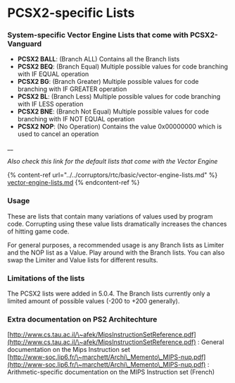 # PCSX2-specific Lists

### System-specific Vector Engine Lists that come with PCSX2-Vanguard

* **PCSX2 BALL**: (Branch ALL) Contains all the Branch lists
* **PCSX2 BEQ**: (Branch Equal) Multiple possible values for code branching with IF EQUAL operation
* **PCSX2 BG**: (Branch Greater) Multiple possible values for code branching with IF GREATER operation
* **PCSX2 BL**: (Branch Less) Multiple possible values for code branching with IF LESS operation
* **PCSX2 BNE**: (Branch Not Equal) Multiple possible values for code branching with IF NOT EQUAL operation
* **PCSX2 NOP**: (No Operation) Contains the value 0x00000000 which is used to cancel an operation

__

_Also check this link for the default lists that come with the Vector Engine_

{% content-ref url="../../corruptors/rtc/basic/vector-engine-lists.md" %}
[vector-engine-lists.md](../../corruptors/rtc/basic/vector-engine-lists.md)
{% endcontent-ref %}

### Usage

These are lists that contain many variations of values used by program code. Corrupting using these value lists dramatically increases the chances of hitting game code.

For general purposes, a recommended usage is any Branch lists as Limiter and the NOP list as a Value. Play around with the Branch lists. You can also swap the Limiter and Value lists for different results.

### Limitations of the lists

The PCSX2 lists were added in 5.0.4. The Branch lists currently only a limited amount of possible values (-200 to +200 generally).

### Extra documentation on PS2 Architechture

[http://www.cs.tau.ac.il/\~afek/MipsInstructionSetReference.pdf](http://www.cs.tau.ac.il/\~afek/MipsInstructionSetReference.pdf) : General documentation on the Mips Instruction set\
[http://www-soc.lip6.fr/\~marchett/Archi\_Memento\_MIPS-nup.pdf](http://www-soc.lip6.fr/\~marchett/Archi\_Memento\_MIPS-nup.pdf) : Arithmetic-specific documentation on the MIPS Instruction set (French)
